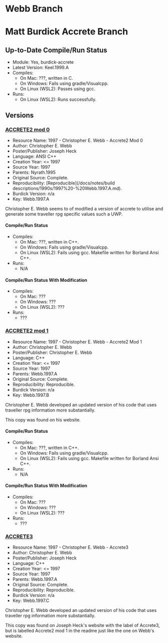 # Webb Branch

# Matt Burdick Accrete Branch

## Up-to-Date Compile/Run Status

- Module: Yes, burdick-accrete
- Latest Version: Keel.1999.A
- Compiles:
    - On Mac: ???, written in C.
    - On Windows: Fails using gradle/Visualcpp.
    - On Linux (WSL2): Passes using gcc.
- Runs:
    - On Linux (WSL2): Runs successfully.

## Versions

### [ACCRETE2 mod 0](http://www.mu.org/~joe/traveller/archive/software/accrete2.zip)
- Resource Name: 1997 - Christopher E. Webb - Accrete2 Mod 0
- Author: Christopher E. Webb
- Poster/Publisher: Joseph Heck
- Language: ANSI C++
- Creation Year: <= 1997
- Source Year: 1997
- Parents:  Nyrath.1995
- Original Source: Complete.
- Reproducibility: [Reproducible](/docs/notes/build descriptions/1990s/1997%20-%20Webb.1997.A.md).
- Burdick Version: n/a
- Key: Webb.1997.A

Christopher E. Webb seems to of modified a version of accrete to utilise and generate some traveller rpg specific values such a UWP.

#### Compile/Run Status
- Compiles:
  - On Mac: ???, written in C++.
  - On Windows: Fails using gradle/Visualcpp.
  - On Linux (WSL2): Fails using gcc. Makefile written for Borland Ansi C++.
- Runs:
  - N/A

#### Compile/Run Status With Modification
- Compiles:
  - On Mac: ???
  - On Windows: ???
  - On Linux (WSL2): ???
- Runs:
  - ???

### [ACCRETE2 mod 1](https://web.archive.org/web/19970709191550/http://www.mscomm.com/~cwebb/download/accrete2.zip)
- Resource Name: 1997 - Christopher E. Webb - Accrete2 Mod 1
- Author: Christopher E. Webb
- Poster/Publisher: Christopher E. Webb
- Language: C++
- Creation Year: <= 1997
- Source Year: 1997
- Parents:  Webb.1997.A
- Original Source: Complete.
- Reproducibility: Reproducible.
- Burdick Version: n/a
- Key: Webb.1997.B

Christopher E. Webb developed an updated version of his code that uses traveller rpg information more substantially.

This copy was found on his website.

#### Compile/Run Status
- Compiles:
  - On Mac: ???, written in C++.
  - On Windows: Fails using gradle/Visualcpp.
  - On Linux (WSL2): Fails using gcc. Makefile written for Borland Ansi C++.
- Runs:
  - N/A

#### Compile/Run Status With Modification
- Compiles:
  - On Mac: ???
  - On Windows: ???
  - On Linux (WSL2): ???
- Runs:
  - ???

### [ACCRETE3](http://www.mu.org/~joe/traveller/archive/software/accrete3.zip)
- Resource Name: 1997 - Christopher E. Webb - Accrete3
- Author: Christopher E. Webb
- Poster/Publisher: Joseph Heck
- Language: C++
- Creation Year: <= 1997
- Source Year: 1997
- Parents:  Webb.1997.A
- Original Source: Complete.
- Reproducibility: Reproducible.
- Burdick Version: n/a
- Key: Webb.1997.C

Christopher E. Webb developed an updated version of his code that uses traveller rpg information more substantially.

This copy was found on Joseph Heck's website with the label of Accrete3, but is labelled Accrete2 mod 1 in the readme just like the one on Webb's website.
